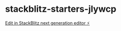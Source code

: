 # stackblitz-starters-jlywcp

[Edit in StackBlitz next generation editor ⚡️](https://stackblitz.com/~/github.com/acsgunc/stackblitz-starters-jlywcp)